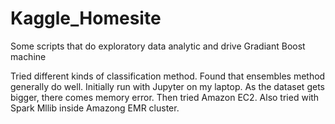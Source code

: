 # Kaggle_Homesite
Some scripts that do exploratory data analytic and drive Gradiant Boost machine

Tried different kinds of classification method. Found that ensembles method generally do well. 
Initially run with Jupyter on my laptop. As the dataset gets bigger, there comes memory error. Then tried Amazon EC2. Also tried with Spark Mllib inside Amazong EMR cluster. 
